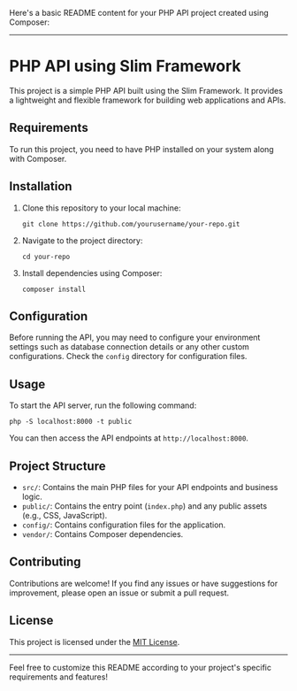 Here's a basic README content for your PHP API project created using Composer:

---

# PHP API using Slim Framework

This project is a simple PHP API built using the Slim Framework. It provides a lightweight and flexible framework for building web applications and APIs.

## Requirements

To run this project, you need to have PHP installed on your system along with Composer.

## Installation

1. Clone this repository to your local machine:
   ```
   git clone https://github.com/yourusername/your-repo.git
   ```

2. Navigate to the project directory:
   ```
   cd your-repo
   ```

3. Install dependencies using Composer:
   ```
   composer install
   ```

## Configuration

Before running the API, you may need to configure your environment settings such as database connection details or any other custom configurations. Check the `config` directory for configuration files.

## Usage

To start the API server, run the following command:
```
php -S localhost:8000 -t public
```

You can then access the API endpoints at `http://localhost:8000`.

## Project Structure

- `src/`: Contains the main PHP files for your API endpoints and business logic.
- `public/`: Contains the entry point (`index.php`) and any public assets (e.g., CSS, JavaScript).
- `config/`: Contains configuration files for the application.
- `vendor/`: Contains Composer dependencies.

## Contributing

Contributions are welcome! If you find any issues or have suggestions for improvement, please open an issue or submit a pull request.

## License

This project is licensed under the [MIT License](LICENSE).

---

Feel free to customize this README according to your project's specific requirements and features!
